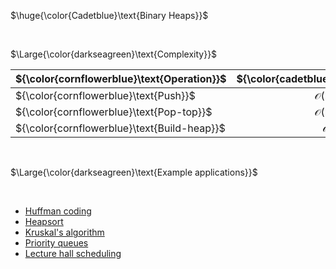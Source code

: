 $\huge{\color{Cadetblue}\text{Binary Heaps}}$

<br/>

$\Large{\color{darkseagreen}\text{Complexity}}$

| ${\color{cornflowerblue}\text{Operation}}$  | ${\color{cadetblue}\text{Complexity}}$ |
|:---|:---:|
| ${\color{cornflowerblue}\text{Push}}$     | $\mathcal{O}(\log{n})$ |
| ${\color{cornflowerblue}\text{Pop-top}}$| $\mathcal{O}(\log{n})$ |
| ${\color{cornflowerblue}\text{Build-heap}}$| $\mathcal{O}(n)$ |

<br/>

$\Large{\color{darkseagreen}\text{Example applications}}$

<br/>

- [Huffman coding](../../../algorithms/greedy/huffman/huffman.c)
- [Heapsort](../../../algorithms/sorting/heap-sort/heapsort.c)
- [Kruskal's algorithm](../../../algorithms/graphs/MST-kruskal/kruskal.c)
- [Priority queues](../../../datastructures/pqueues/bpqueue.h)
- [Lecture hall scheduling](../../../algorithms/greedy/lct-hall-scheduling/lhs-4.c)

<br/>

